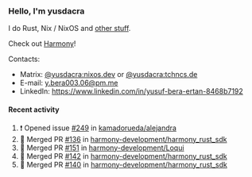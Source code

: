 ### Hello, I'm yusdacra

I do Rust, Nix / NixOS and [other stuff](https://yusdacra.gitlab.io/about).

Check out [Harmony](https://github.com/harmony-development)!

Contacts:
- Matrix: [@yusdacra:nixos.dev](https://matrix.to/#/@yusdacra:nixos.dev) or [@yusdacra:tchncs.de](https://matrix.to/#/@yusdacra:tchncs.de)
- E-mail: y.bera003.06@pm.me
- LinkedIn: https://www.linkedin.com/in/yusuf-bera-ertan-8468b7192

#### Recent activity

<!--START_SECTION:activity-->
1. ❗️ Opened issue [#249](https://github.com/kamadorueda/alejandra/issues/249) in [kamadorueda/alejandra](https://github.com/kamadorueda/alejandra)
2. 🎉 Merged PR [#136](https://github.com/harmony-development/harmony_rust_sdk/pull/136) in [harmony-development/harmony_rust_sdk](https://github.com/harmony-development/harmony_rust_sdk)
3. 🎉 Merged PR [#151](https://github.com/harmony-development/Loqui/pull/151) in [harmony-development/Loqui](https://github.com/harmony-development/Loqui)
4. 🎉 Merged PR [#142](https://github.com/harmony-development/harmony_rust_sdk/pull/142) in [harmony-development/harmony_rust_sdk](https://github.com/harmony-development/harmony_rust_sdk)
5. 🎉 Merged PR [#140](https://github.com/harmony-development/harmony_rust_sdk/pull/140) in [harmony-development/harmony_rust_sdk](https://github.com/harmony-development/harmony_rust_sdk)
<!--END_SECTION:activity-->

